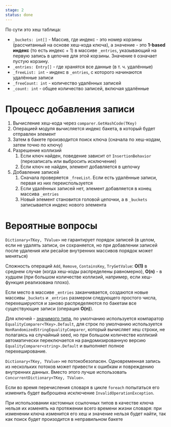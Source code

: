 ```yaml
---
stage: 2
status: done
---
```

По сути это хеш таблица:
- `_buckets: int[]` - Массив, где индекс - это номер корзины (рассчитанный на основе хеш-кода ключа), а значение - это **1-based индекс** (то есть индекс + 1) в массиве `_entries`, указывающий на первую запись в цепочке для этой корзины. Значение `0` означает пустую корзину.
- `_entries: Entry[]` - где хранятся все данные (в т. ч. удалённые)
- `_freeList: int` - индекс в `_entries`, с которого начинаются удалённые записи
- `_freeCount: int` - количество удалённых записей
- `_count: int` - общее количество записей, включая удалённые

# Процесс добавления записи

1. Вычисление хеш-кода через `comparer.GetHashCode(TKey)`
2. Операцией модуля вычисляется индекс бакета, в который будет отправлен элемент
3. Затем в бакете производится поиск ключа (сначала по хеш-кодам, затем точно по ключу)
4. Разрешение коллизий
	1. Если ключ найден, поведение зависит от `InsertionBehavior` (перезаписать или выбросить исключение)
	2. Если ключ не найден, элемент добавляется в цепочку
5. Добавление записей
	1. Сначала проверяется `_freeList`. Если есть удалённые записи, первая из них переиспользуется
	2. Если удалённых записей нет, элемент добавляется в конец массива `_entries`
	3. Новый элемент становится головой цепочки, а в `_buckets` записывается индекс нового элемента

# Вероятные вопросы

`Dictionary<TKey, TValue>` не гарантирует порядок записей (в целом, если не удалять записи, он сохраняется, но при добавлении записей после удаления или ресайзе внутренних массивов порядок может меняться)

Сложность операций `Add`, `Remove`, `ContainsKey`, `TryGetValue`: **O(1)** в среднем случае (когда хеш-коды распределены равномерно), **O(n)** - в худшем (при большом количестве коллизий, например, если хеш-функция реализована плохо).

Если место в массиве `_entries` заканчивается, создаются новые массивы `_buckets` и `_entries` размером следующего простого числа, перехешируются и заново распределяются по бакетам все существующие записи (операция **O(n)**).

Для ключей - [значимого типа](Value%20типы), по умолчанию используется компаратор `EqualityComparer<TKey>.Default`, для строк по умолчанию используется `NonRandomizedStringEqualityComparer`, который вычисляет хеш строки, не полагаясь на случайный seed, но при большом количестве коллизий автоматически переключается на рандомизированную версию `EqualityComparer<string>.Default` и выполняет полное перехеширование.

`Dictionary<TKey, TValue>` не потокобезопасен. Одновременная запись из нескольких потоков может привести к ошибкам и повреждению внутренних данных. Вместо этого лучше использовать `ConcurrentDictionary<TKey, TValue>`.

Если во время перечисления словаря в цикле `foreach` попытаться его изменить будет выброшена исключение `InvalidOperationException`. 

При использовании кастомных ссылочных типов в качестве ключа нельзя их изменять на протяжении всего времени жизни словаря: при изменении ключа изменится его хеш и значение нельзя будет найти, так как поиск будет произодится в неправильном бакете